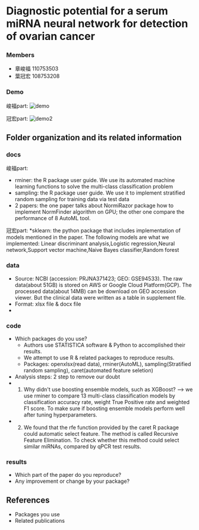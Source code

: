 # Diagnostic potential for a serum miRNA neural network for detection of ovarian cancer

### Members
* 章峻福 110753503
* 葉冠宏 108753208


### Demo 
峻福part:
![demo](https://user-images.githubusercontent.com/101028862/173810804-07ebd881-ef35-4fb1-92ff-416452a7c249.png)

冠宏part:
![demo2](https://user-images.githubusercontent.com/20900157/173848824-c84ddb3f-a8f5-4fb3-8166-dadefb86b7f8.png)
## Folder organization and its related information

### docs
峻福part:
* rminer: the R package user guide. We use its automated machine learning functions to solve the multi-class classification problem
* sampling: the R package user guide. We use it to implement stratified random sampling for training data via test data
* 2 papers: the one paper talks about NormiRazor package how to implement NormFinder algorithm on GPU; the other one compare the performance of 8 AutoML tool.

冠宏part:
*sklearn: the python package that includes implementation of models mentioned in the paper. The following models are what we implemented:
Linear discriminant analysis,Logistic regression,Neural network,Support vector machine,Naive Bayes classifier,Random forest

### data
* Source: NCBI (accession: PRJNA371423; GEO: GSE94533). The raw data(about 51GB) is stored on AWS or Google Cloud Platform(GCP). The processed data(about 14MB) can be download on GEO accession viewer. But the clinical data were written as a table in supplement file. 
* Format: xlsx file & docx file
* 

### code
* Which packages do you use? 
  * Authors use STATISTICA software & Python to accomplished their results.
  * We attempt to use R & related packages to reproduce results.
   * Packages: openxlsx(read data), rminer(AutoML), sampling(Stratified random sampling), caret(automated feature seletion)    
* Analysis steps: 2 step to remove our doubt 
 *  1. Why didn't use boosting ensemble models, such as XGBoost? --> we use rminer to compare 13 multi-class classification models by classification accuracy rate, weight True Positive rate and weighted F1 score. To make sure if boosting ensemble models perform well after tuning hyperparameters.   
 *  2. We found that the rfe function provided by the caret R package could automatic select feature. The method is called Recursive Feature Elimination. To check whether this method could select similar miRNAs, compared by qPCR test results.   

### results
* Which part of the paper do you reproduce?
* Any improvement or change by your package?

## References
* Packages you use
* Related publications
